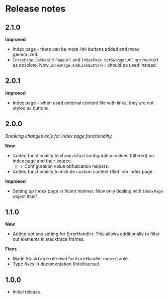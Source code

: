 # Release notes

## 2.1.0
**Improved**

* Index page - there can be more link buttons added and more generalized.
* `IndexPage.SetHealthPageUrl` and `IndexPage.SetSwaggerUrl` are marked as obsolete. Now `IndexPage.AddLinkButton()` should be used instead.


## 2.0.1
**Improved**

* Index page - when used external content file with links, they are not styled as buttons.

## 2.0.0
*Breaking changes only for Index page functionality.*

**New**

* Added functionality to show actual configuration values (filtered) on index page and their source.
  * \+ Configuration value obfuscation helpers.
* Added functionality to include custom content (file) into index page.

**Improved**

* Setting up Index page in fluent manner. Now only dealing with `IndexPage` object itself.

## 1.1.0

**New**

* Added options setting for ErrorHandler. This allows additionally to filter out elements in stacktrace frames.

**Fixes**

* Made StackTrace retrieval for ErrorHandler more stable.
* Typo fixes in documentation (Intellisense).
## 1.0.0
* Initial release.